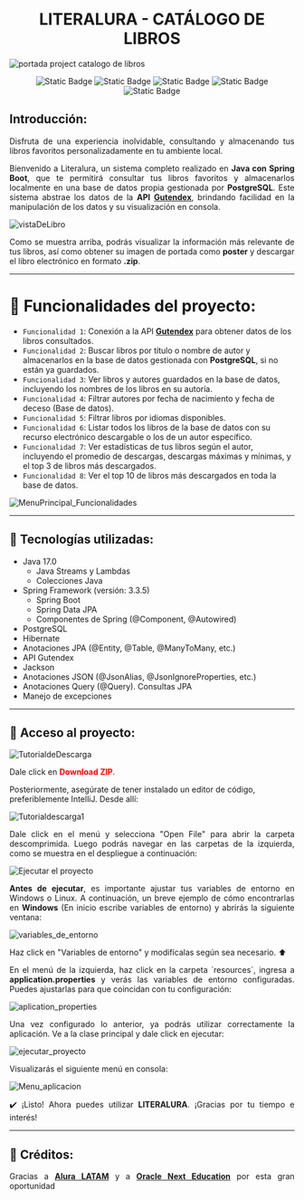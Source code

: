 <h1 align="center">LITERALURA - CATÁLOGO DE LIBROS</h1>

![portada project catalogo de libros](https://github.com/user-attachments/assets/d7420998-9673-42dc-82bf-accd00a53772)

<p align="center">
  <img alt="Static Badge" src="https://img.shields.io/badge/Release%20date-November%202024-green">
  <img alt="Static Badge" src="https://img.shields.io/badge/Status-En%20constante%20desarrollo-green">
  <img alt="Static Badge" src="https://img.shields.io/badge/Project%20version-1.0-blue">
  <img alt="Static Badge" src="https://img.shields.io/badge/Java%20version-17.0-blue">
  <img alt="Static Badge" src="https://img.shields.io/badge/Spring%20version-3.3.5-blue">
</p>

<h2>Introducción:</h2>
<p align="justify">
  Disfruta de una experiencia inolvidable, consultando y almacenando tus libros favoritos personalizadamente en tu ambiente local.
</p>
<p align="justify">
  Bienvenido a Literalura, un sistema completo realizado en <b>Java con Spring Boot</b>, que te permitirá consultar tus libros favoritos y almacenarlos localmente en una base de datos propia gestionada por <b>PostgreSQL</b>. Este sistema abstrae los datos de la <b>API</b> <a href="https://gutendex.com/" target="_blank"><strong>Gutendex</strong></a>, brindando facilidad en la manipulación de los datos y su visualización en consola.
</p>

![vistaDeLibro](https://github.com/user-attachments/assets/cdafcab4-523a-4903-b61c-3d4df5aaacd6)

<p align="justify">
  Como se muestra arriba, podrás visualizar la información más relevante de tus libros, así como obtener su imagen de portada como <b>poster</b> y descargar el libro electrónico en formato <b>.zip</b>.
</p>
<hr>

# 🔨 Funcionalidades del proyecto:
- `Funcionalidad 1`: Conexión a la API <a href="https://gutendex.com/" target="_blank"><strong>Gutendex</strong></a> para obtener datos de los libros consultados.
- `Funcionalidad 2`: Buscar libros por título o nombre de autor y almacenarlos en la base de datos gestionada con <b>PostgreSQL</b>, si no están ya guardados.
- `Funcionalidad 3`: Ver libros y autores guardados en la base de datos, incluyendo los nombres de los libros en su autoría.
- `Funcionalidad 4`: Filtrar autores por fecha de nacimiento y fecha de deceso (Base de datos).
- `Funcionalidad 5`: Filtrar libros por idiomas disponibles.
- `Funcionalidad 6`: Listar todos los libros de la base de datos con su recurso electrónico descargable o los de un autor específico.
- `Funcionalidad 7`: Ver estadísticas de tus libros según el autor, incluyendo el promedio de descargas, descargas máximas y mínimas, y el top 3 de libros más descargados.
- `Funcionalidad 8`: Ver el top 10 de libros más descargados en toda la base de datos.

![MenuPrincipal_Funcionalidades](https://github.com/user-attachments/assets/c6c6093d-edf8-46cd-90f5-e21c703bb01d)

<hr>

## 🧠 Tecnologías utilizadas: 
- Java 17.0
  - Java Streams y Lambdas
  - Colecciones Java
- Spring Framework (versión: 3.3.5)
  - Spring Boot
  - Spring Data JPA
  - Componentes de Spring (@Component, @Autowired)
- PostgreSQL
- Hibernate
- Anotaciones JPA (@Entity, @Table, @ManyToMany, etc.) 
- API Gutendex
- Jackson
- Anotaciones JSON (@JsonAlias, @JsonIgnoreProperties, etc.)
- Anotaciones Query (@Query). Consultas JPA
- Manejo de excepciones

<hr>

## 📂 Acceso al proyecto: 
![TutorialdeDescarga](https://github.com/user-attachments/assets/45294179-c3ac-45c6-9989-4311f6b82b50)
<p>Dale click en <strong style="color:red">Download ZIP</strong>.</p>
<p>Posteriormente, asegúrate de tener instalado un editor de código, preferiblemente IntelliJ. Desde allí:</p>

![Tutorialdescarga1](https://github.com/user-attachments/assets/15e48718-903c-444f-9604-d50bf9d2d32c)

<p align="justify">
Dale click en el menú y selecciona "Open File" para abrir la carpeta descomprimida. Luego podrás navegar en las carpetas de la izquierda, como se muestra en el despliegue a continuación:
</p>

![Ejecutar el proyecto](https://github.com/user-attachments/assets/ca556a8b-d13b-47e1-a178-d9b416216fb5)

<p align="justify">
<b>Antes de ejecutar</b>, es importante ajustar tus variables de entorno en Windows o Linux. A continuación, un breve ejemplo de cómo encontrarlas en <b>Windows</b> (En inicio escribe variables de entorno) y abrirás la siguiente ventana:
</p>

![variables_de_entorno](https://github.com/user-attachments/assets/04e90722-40ba-4cf3-b2d5-0ad8c1304843)

<p align="justify">
Haz click en "Variables de entorno" y modifícalas según sea necesario. ⬆️
</p>

<p align="justify">
En el menú de la izquierda, haz click en la carpeta `resources`, ingresa a <b>application.properties</b> y verás las variables de entorno configuradas. Puedes ajustarlas para que coincidan con tu configuración:
</p>

![aplication_properties](https://github.com/user-attachments/assets/efd481e1-dcb1-4c58-ac6d-9aba3e72b795)

<p align="justify">
Una vez configurado lo anterior, ya podrás utilizar correctamente la aplicación. Ve a la clase principal y dale click en ejecutar:
</p>

![ejecutar_proyecto](https://github.com/user-attachments/assets/4cda259a-300f-44ea-bcee-5800cb2bebb1)

<p align="justify">
Visualizarás el siguiente menú en consola:
</p>

![Menu_aplicacion](https://github.com/user-attachments/assets/5832e772-e4ca-44d5-bb1b-397ad0fbb192)

<p align="justify">
✔️ ¡Listo! Ahora puedes utilizar <b>LITERALURA</b>. ¡Gracias por tu tiempo e interés! 
</p>
<hr>

## 🥇 Créditos:

<p align="justify"> 
Gracias a <a href="https://www.aluracursos.com/" target="_blank"><strong>Alura LATAM</strong></a> y a <a href="https://www.oracle.com/co/education/oracle-next-education/" target="_blank"><strong>Oracle Next Education</strong></a> por esta gran oportunidad
